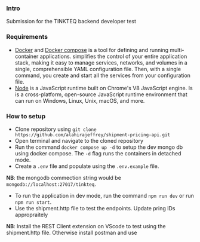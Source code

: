 ### Intro

Submission for the TINKTEQ backend developer test

### Requirements

- [Docker](https://www.docker.com/) and [Docker compose](https://docs.docker.com/compose/install/) is a tool for defining and running multi-container applications. simplifies the control of your entire application stack, making it easy to manage services, networks, and volumes in a single, comprehensible YAML configuration file. Then, with a single command, you create and start all the services from your configuration file.
- [Node](https://nodejs.org/en/download/package-manager?utm_cta=website-data-cloud-dummies) is a JavaScript runtime built on Chrome's V8 JavaScript engine. Is is a cross-platform, open-source JavaScript runtime environment that can run on Windows, Linux, Unix, macOS, and more.

### How to setup

- Clone repository using `git clone https://github.com/alahirajeffrey/shipment-pricing-api.git`
- Open terminal and navigate to the cloned repository
- Run the command `docker compose up -d` to setup the dev mongo db using docker compose. The `-d` flag runs the containers in detached mode.
- Create a `.env` file and populate using the `.env.example` file.

**NB**: the mongodb commection string would be `mongodb://localhost:27017/tinkteq`.

- To run the application in dev mode, run the command `npm run dev` or run `npm run start`.
- Use the shipment.http file to test the endpoints. Update pring IDs appropraitely

**NB**: Install the REST Client extension on VScode to test using the shipment.http file. Otherwise install postman and use
